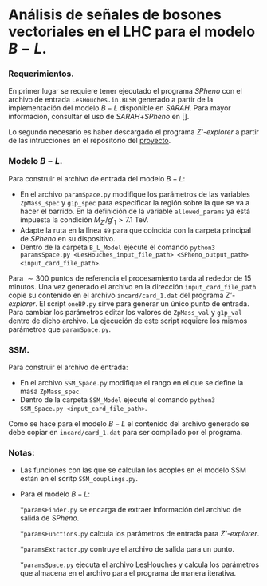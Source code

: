 # Análisis de señales de bosones vectoriales en el LHC para el modelo $B-L$.

### Requerimientos.
En primer lugar se requiere tener ejecutado el programa *SPheno* con el archivo de entrada `LesHouches.in.BLSM` generado a partir de la implementación del modelo $B-L$ disponible en *SARAH*. Para mayor información, consultar el uso de *SARAH*+*SPheno* en [].

Lo segundo necesario es haber descargado el programa *Z'-explorer* a partir de las intrucciones en el repositorio del [proyecto](https://github.com/ro-sanda/Z--explorer).

### Modelo $B-L$.

Para construir el archivo de entrada del modelo $B-L$:
* En el archivo `paramSpace.py` modifique los parámetros de las variables `ZpMass_spec` y `g1p_spec` para especificar la región sobre la que se va a hacer el barrido. En la definición de la variable `allowed_params` ya está impuesta la condición $M_{Z'}/g'_1>7.1\ \text{TeV}$.
* Adapte la ruta en la línea `49` para que coincida con la carpeta principal de *SPheno* en su dispositivo.
* Dentro de la carpeta `B_L_Model` ejecute el comando `python3 paramsSpace.py <LesHouches_input_file_path> <SPheno_output_path> <input_card_file_path>`.

Para $\sim 300$ puntos de referencia el procesamiento tarda al rededor de $15$ minutos. Una vez generado el archivo en la dirección `input_card_file_path` copie su contenido en el archivo `incard/card_1.dat` del programa *Z'-explorer*. El script `oneBP.py` sirve para generar un único punto de entrada. Para cambiar los parámetros editar los valores de `ZpMass_val` y `g1p_val` dentro de dicho archivo. La ejecución de este script requiere los mismos parámetros que `paramSpace.py`.

### SSM.

Para construir el archivo de entrada:
* En el archivo `SSM_Space.py` modifique el rango en el que se define la masa `ZpMass_spec`.
* Dentro de la carpeta `SSM_Model` ejecute el comando `python3 SSM_Space.py <input_card_file_path>`.

Como se hace para el modelo $B-L$ el contenido del archivo generado se debe copiar en `incard/card_1.dat` para ser compilado por el programa.

### Notas:

* Las funciones con las que se calculan los acoples en el modelo SSM están en el scritp `SSM_couplings.py`.
* Para el modelo $B-L$:
  
    *`paramsFinder.py` se encarga de extraer información del archivo de salida de *SPheno*.
  
    *`paramsFunctions.py` calcula los parámetros de entrada para *Z'-explorer*.
  
    *`paramsExtractor.py` contruye el archivo de salida para un punto.
  
    *`paramsSpace.py` ejecuta el archivo LesHouches y calcula los parámetros que almacena en el archivo para el programa de manera iterativa.
